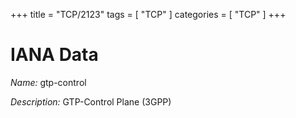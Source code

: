 +++
title = "TCP/2123"
tags = [ "TCP" ]
categories = [ "TCP" ]
+++

# IANA Data

_Name:_ gtp-control

_Description:_ GTP-Control Plane (3GPP)

